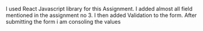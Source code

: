 I used React Javascript library for this Assignment.
I added almost all field mentioned in the assignment no 3.
I then added Validation to the form.
After submitting the form i am consoling the values